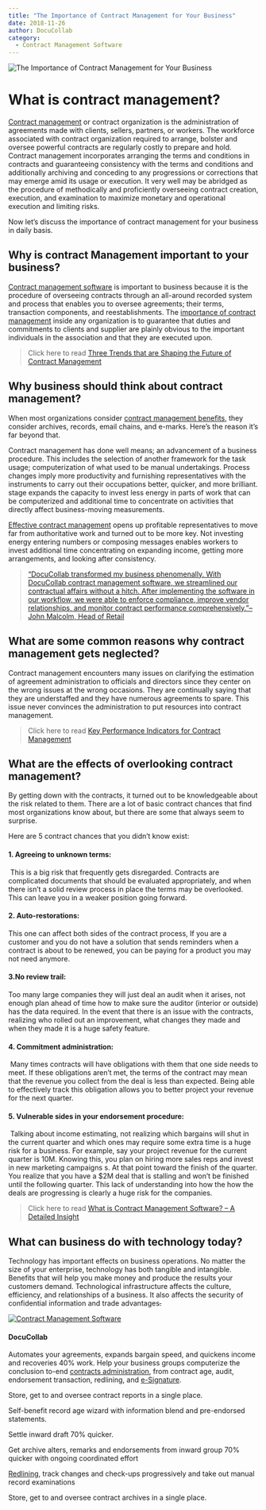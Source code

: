 ```yaml
---
title: "The Importance of Contract Management for Your Business"
date: 2018-11-26
author: DocuCollab
category:
  - Contract Management Software
---
```


![The Importance of Contract Management for Your Business](/img/blog/contract-850x429-2.jpg)

# What is contract management?

[Contract management](https://docucollab.com/contract-management-software/) or contract organization is the administration of agreements made with clients, sellers, partners, or workers. The workforce associated with contract organization required to arrange, bolster and oversee powerful contracts are regularly costly to prepare and hold. Contract management incorporates arranging the terms and conditions in contracts and guaranteeing consistency with the terms and conditions and additionally archiving and conceding to any progressions or corrections that may emerge amid its usage or execution. It very well may be abridged as the procedure of methodically and proficiently overseeing contract creation, execution, and examination to maximize monetary and operational execution and limiting risks. 

Now let’s discuss the importance of contract management for your business in daily basis.

## Why is contract Management important to your business?

[Contract management software](https://docucollab.com/contract-management-software/) is important to business because it is the procedure of overseeing contracts through an all-around recorded system and process that enables you to oversee agreements; their terms, transaction components, and reestablishments. The [importance of contract management](https://docucollab.com/contract-management-software/) inside any organization is to guarantee that duties and commitments to clients and supplier are plainly obvious to the important individuals in the association and that they are executed upon.

> Click here to read [Three Trends that are Shaping the Future of Contract Management](https://docucollab.com/three-trends-that-are-shaping-the-future-of-contract-management/)

## Why business should think about contract management?

When most organizations consider [contract management benefits](https://docucollab.com/the-benefits-of-a-contract-management-software-in-the-pandemic-stricken-period/), they consider archives, records, email chains, and e-marks. Here’s the reason it’s far beyond that.

Contract management has done well means; an advancement of a business procedure. This includes the selection of another framework for the task usage; computerization of what used to be manual undertakings. Process changes imply more productivity and furnishing representatives with the instruments to carry out their occupations better, quicker, and more brilliant. stage expands the capacity to invest less energy in parts of work that can be computerized and additional time to concentrate on activities that directly affect business-moving measurements.

[Effective contract management](https://docucollab.com/contract-management-software/) opens up profitable representatives to move far from authoritative work and turned out to be more key. Not investing energy entering numbers or composing messages enables workers to invest additional time concentrating on expanding income, getting more arrangements, and looking after consistency.

> [“DocuCollab transformed my business phenomenally. With DocuCollab contract management software, we streamlined our contractual affairs without a hitch. After implementing the software in our workflow, we were able to enforce compliance, improve vendor relationships, and monitor contract performance comprehensively.”– John Malcolm, Head of Retail](https://docucollab.com/features-and-benefits/)

## What are some common reasons why contract management gets neglected?

Contract management encounters many issues on clarifying the estimation of agreement administration to officials and directors since they center on the wrong issues at the wrong occasions. They are continually saying that they are understaffed and they have numerous agreements to spare. This issue never convinces the administration to put resources into contract management.

> Click here to read [Key Performance Indicators for Contract Management](https://docucollab.com/key-performance-indicators-for-the-effective-management-of-contracts/)

## What are the effects of overlooking contract management?

By getting down with the contracts, it turned out to be knowledgeable about the risk related to them. There are a lot of basic contract chances that find most organizations know about, but there are some that always seem to surprise.

Here are 5 contract chances that you didn’t know exist:

#### 1. Agreeing to unknown terms:

​    This is a big risk that frequently gets disregarded. Contracts are complicated documents that should be evaluated appropriately, and when there isn’t a solid review process in place the terms may be overlooked. This can leave you in a weaker position going forward.

#### 2. Auto-restorations:

   This one can affect both sides of the contract process, If you are a customer and you do not have a solution that sends reminders when a contract is about to be renewed, you can be paying for a product you may not need anymore.

#### 3.No review trail:

   Too many large companies they will just deal an audit when it arises, not enough plan ahead of time how to make sure the auditor (interior or outside) has the data required. In the event that there is an issue with the contracts, realizing who rolled out an improvement, what changes they made and when they made it is a huge safety feature.

#### 4. Commitment administration:

​    Many times contracts will have obligations with them that one side needs to meet. If these obligations aren’t met, the terms of the contract may mean that the revenue you collect from the deal is less than expected. Being able to effectively track this obligation allows you to better project your revenue for the next quarter.

#### 5. Vulnerable sides in your endorsement procedure:

​    Talking about income estimating, not realizing which bargains will shut in the current quarter and which ones may require some extra time is a huge risk for a business. For example, say your project revenue for the current quarter is 10M. Knowing this, you plan on hiring more sales reps and invest in new marketing campaigns s. At that point toward the finish of the quarter. You realize that you have a $2M deal that is stalling and won’t be finished until the following quarter. This lack of understanding into how the how the deals are progressing is clearly a huge risk for the companies.

> Click here to read [What is Contract Management Software? – A Detailed Insight ](https://docucollab.com/what-is-contract-management-software/)

## What can business do with technology today?

Technology has important effects on business operations. No matter the size of your enterprise, technology has both tangible and intangible. Benefits that will help you make money and produce the results your customers demand. Technological infrastructure affects the culture, efficiency, and relationships of a business. It also affects the security of confidential information and trade advantages~~.~~

[![Contract Management Software](/img/blog/Docullab.jpg)](https://docucollab.com/)

#### DocuCollab

Automates your agreements, expands bargain speed, and quickens income and recoveries 40% work. Help your business groups computerize the conclusion to-end [contracts administration](https://docucollab.com/a-day-in-the-life-of-a-contract-administrator/), from contract age, audit, endorsement transaction, redlining, and [e-Signature](https://docucollab.com/benefits-of-using-e-signature-in-contracts/).

Store, get to and oversee contract reports in a single place.

Self-benefit record age wizard with information blend and pre-endorsed statements.

Settle inward draft 70% quicker.

Get archive alters, remarks and endorsements from inward group 70% quicker with ongoing coordinated effort

[Redlining](https://docucollab.com/6-tips-to-streamline-redlining-and-negotiating-in-contracts/), track changes and check-ups progressively and take out manual record examinations

Store, get to and oversee contract archives in a single place.
